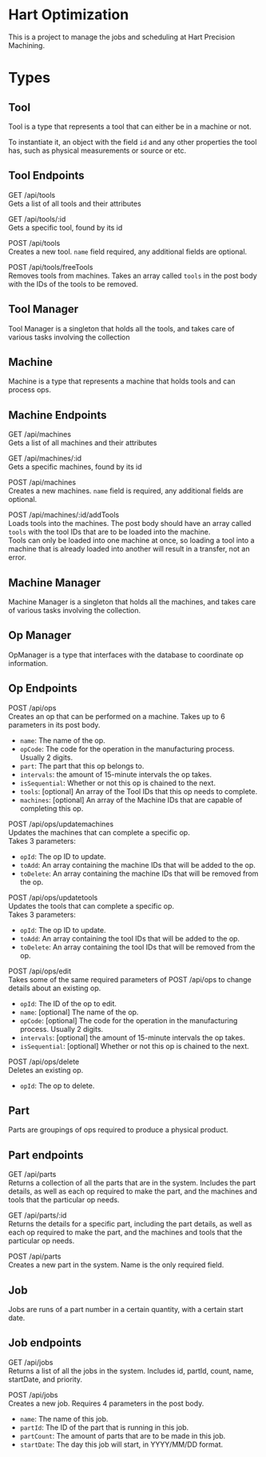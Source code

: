# Hart Optimization
This is a project to manage the jobs and scheduling at Hart Precision Machining.

# Types
## Tool
Tool is a type that represents a tool that can either be in a machine or not.

To instantiate it, an object with the field `id` and any other properties the tool has, such as physical measurements or source or etc.

## Tool Endpoints
GET /api/tools  
Gets a list of all tools and their attributes

GET /api/tools/:id  
Gets a specific tool, found by its id

POST /api/tools  
Creates a new tool. `name` field required, any additional fields are optional.

POST /api/tools/freeTools  
Removes tools from machines. Takes an array called `tools` in the post body with the IDs of the tools to be removed.

## Tool Manager 
Tool Manager is a singleton that holds all the tools, and takes care of various tasks involving the collection

## Machine
Machine is a type that represents a machine that holds tools and can process ops.

## Machine Endpoints
GET /api/machines  
Gets a list of all machines and their attributes

GET /api/machines/:id  
Gets a specific machines, found by its id

POST /api/machines  
Creates a new machines. `name` field is required, any additional fields are optional.

POST /api/machines/:id/addTools  
Loads tools into the machines. The post body should have an array called `tools` with the tool IDs that are to be loaded into the machine.   
Tools can only be loaded into one machine at once, so loading a tool into a machine that is already loaded into another will result in a transfer, not an error.

## Machine Manager
Machine Manager is a singleton that holds all the machines, and takes care of various tasks involving the collection.

## Op Manager
OpManager is a type that interfaces with the database to coordinate op information.

## Op Endpoints
POST /api/ops  
Creates an op that can be performed on a machine.
Takes up to 6 parameters in its post body.  
* `name`: The name of the op. 
* `opCode`: The code for the operation in the manufacturing process. Usually 2 digits.
* `part`: The part that this op belongs to.
* `intervals`: the amount of 15-minute intervals the op takes.
* `isSequential`: Whether or not this op is chained to the next.
* `tools`: [optional] An array of the Tool IDs that this op needs to complete.
* `machines`: [optional] An array of the Machine IDs that are capable of completing this op.


POST /api/ops/updatemachines  
Updates the machines that can complete a specific op.  
Takes 3 parameters:  
* `opId`: The op ID to update.
* `toAdd`: An array containing the machine IDs that will be added to the op.
* `toDelete`: An array containing the machine IDs that will be removed from the op.

POST /api/ops/updatetools  
Updates the tools that can complete a specific op.  
Takes 3 parameters:  
* `opId`: The op ID to update.
* `toAdd`: An array containing the tool IDs that will be added to the op.
* `toDelete`: An array containing the tool IDs that will be removed from the op.

POST /api/ops/edit  
Takes some of the same required parameters of POST /api/ops to change details about an existing op.
* `opId`: The ID of the op to edit.
* `name`: [optional] The name of the op. 
* `opCode`: [optional] The code for the operation in the manufacturing process. Usually 2 digits.
* `intervals`: [optional] the amount of 15-minute intervals the op takes.
* `isSequential`: [optional] Whether or not this op is chained to the next.

POST /api/ops/delete  
Deletes an existing op.
* `opId`: The op to delete.

## Part 
Parts are groupings of ops required to produce a physical product.

## Part endpoints
GET /api/parts  
Returns a collection of all the parts that are in the system. Includes the part details, as well as each op required to make the part,
and the machines and tools that the particular op needs.

GET /api/parts/:id  
Returns the details for a specific part, including the part details, as well as each op required to make the part,
and the machines and tools that the particular op needs.  
  
POST /api/parts  
Creates a new part in the system. Name is the only required field.

## Job
Jobs are runs of a part number in a certain quantity, with a certain start date.

## Job endpoints
GET /api/jobs  
Returns a list of all the jobs in the system. Includes id, partId, count, name, startDate, and priority.  
  
POST /api/jobs  
Creates a new job. Requires 4 parameters in the post body.
* `name`: The name of this job.
* `partId`: The ID of the part that is running in this job.
* `partCount`: The amount of parts that are to be made in this job.
* `startDate`: The day this job will start, in YYYY/MM/DD format.